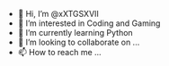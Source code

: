 - 👋 Hi, I’m @xXTGSXVII
- 👀 I’m interested in Coding and Gaming
- 🌱 I’m currently learning Python
- 💞️ I’m looking to collaborate on ...
- 📫 How to reach me ...

<!---
xXTGSXVII/xXTGSXVII is a ✨ special ✨ repository because its `README.md` (this file) appears on your GitHub profile.
You can click the Preview link to take a look at your changes.
--->
